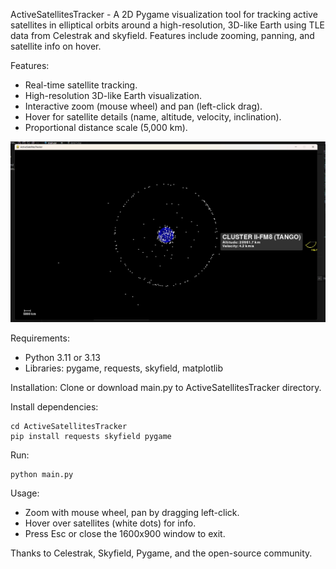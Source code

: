 ActiveSatellitesTracker - A 2D Pygame visualization tool for tracking active satellites in elliptical orbits around a high-resolution, 3D-like Earth using TLE data from Celestrak and skyfield. Features include zooming, panning, and satellite info on hover.

 Features:
- Real-time satellite tracking.
- High-resolution 3D-like Earth visualization.
- Interactive zoom (mouse wheel) and pan (left-click drag).
- Hover for satellite details (name, altitude, velocity, inclination).
- Proportional distance scale (5,000 km).

![screenshot](screenshot.jpg)

 Requirements:
- Python 3.11 or 3.13
- Libraries: pygame, requests, skyfield, matplotlib 

Installation: Clone or download main.py to ActiveSatellitesTracker directory.

Install dependencies:

	cd ActiveSatellitesTracker
	pip install requests skyfield pygame

Run:

	python main.py

 Usage:
- Zoom with mouse wheel, pan by dragging left-click.
- Hover over satellites (white dots) for info.
- Press Esc or close the 1600x900 window to exit.

Thanks to Celestrak, Skyfield, Pygame, and the open-source community.
